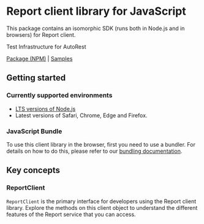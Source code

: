 # Report client library for JavaScript

This package contains an isomorphic SDK (runs both in Node.js and in browsers) for Report client.

Test Infrastructure for AutoRest

[Package (NPM)](https://www.npmjs.com/package/@msinternal/zzzReport) |
[Samples](https://github.com/Azure-Samples/azure-samples-js-management)

## Getting started

### Currently supported environments

- [LTS versions of Node.js](https://nodejs.org/about/releases/)
- Latest versions of Safari, Chrome, Edge and Firefox.





### JavaScript Bundle
To use this client library in the browser, first you need to use a bundler. For details on how to do this, please refer to our [bundling documentation](https://aka.ms/AzureSDKBundling).

## Key concepts

### ReportClient

`ReportClient` is the primary interface for developers using the Report client library. Explore the methods on this client object to understand the different features of the Report service that you can access.

